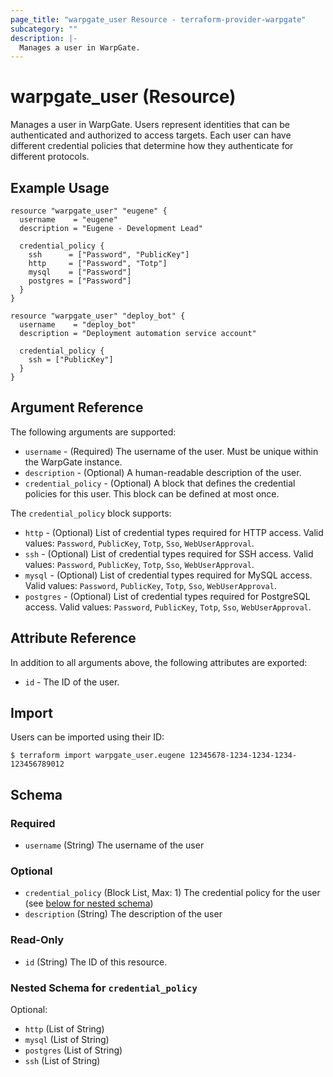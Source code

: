 ```yaml
---
page_title: "warpgate_user Resource - terraform-provider-warpgate"
subcategory: ""
description: |-
  Manages a user in WarpGate.
---
```


# warpgate_user (Resource)

Manages a user in WarpGate. Users represent identities that can be authenticated and authorized to access targets. Each user can have different credential policies that determine how they authenticate for different protocols.

## Example Usage

```hcl
resource "warpgate_user" "eugene" {
  username    = "eugene"
  description = "Eugene - Development Lead"
  
  credential_policy {
    ssh      = ["Password", "PublicKey"]
    http     = ["Password", "Totp"]
    mysql    = ["Password"]
    postgres = ["Password"]
  }
}

resource "warpgate_user" "deploy_bot" {
  username    = "deploy_bot"
  description = "Deployment automation service account"
  
  credential_policy {
    ssh = ["PublicKey"]
  }
}
```

## Argument Reference

The following arguments are supported:

* `username` - (Required) The username of the user. Must be unique within the WarpGate instance.
* `description` - (Optional) A human-readable description of the user.
* `credential_policy` - (Optional) A block that defines the credential policies for this user. This block can be defined at most once.

The `credential_policy` block supports:

* `http` - (Optional) List of credential types required for HTTP access. Valid values: `Password`, `PublicKey`, `Totp`, `Sso`, `WebUserApproval`.
* `ssh` - (Optional) List of credential types required for SSH access. Valid values: `Password`, `PublicKey`, `Totp`, `Sso`, `WebUserApproval`.
* `mysql` - (Optional) List of credential types required for MySQL access. Valid values: `Password`, `PublicKey`, `Totp`, `Sso`, `WebUserApproval`.
* `postgres` - (Optional) List of credential types required for PostgreSQL access. Valid values: `Password`, `PublicKey`, `Totp`, `Sso`, `WebUserApproval`.

## Attribute Reference

In addition to all arguments above, the following attributes are exported:

* `id` - The ID of the user.

## Import

Users can be imported using their ID:

```
$ terraform import warpgate_user.eugene 12345678-1234-1234-1234-123456789012
```

<!-- schema generated by tfplugindocs -->
## Schema

### Required

- `username` (String) The username of the user

### Optional

- `credential_policy` (Block List, Max: 1) The credential policy for the user (see [below for nested schema](#nestedblock--credential_policy))
- `description` (String) The description of the user

### Read-Only

- `id` (String) The ID of this resource.

<a id="nestedblock--credential_policy"></a>
### Nested Schema for `credential_policy`

Optional:

- `http` (List of String)
- `mysql` (List of String)
- `postgres` (List of String)
- `ssh` (List of String)
